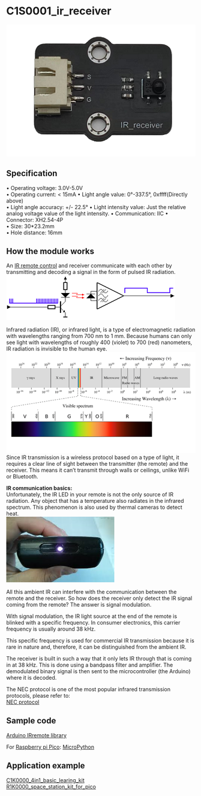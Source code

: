# C1S0001_ir_receiver
![Img](../../_static/common_product/C1S0001_ir_receiver/3img.png)       

## Specification    
• Operating voltage: 3.0V-5.0V   
• Operating current: < 15mA 
• Light angle value: 0°-337.5°, 0xffff(Directly above)   
• Light angle accuracy: +/- 22.5°
• Light intensity value: Just the relative analog voltage value of the light intensity.
• Communication: IIC 
• Connector: XH2.54-4P  
• Size: 30\*23.2mm     
• Hole distance: 16mm

## How the module works    
An [IR remote control](../../outsourcing/nec_ir_remote_control/nec_ir_remote_control.md) and receiver communicate with each other by transmitting and decoding a signal in the form of pulsed IR radiation.       
![Img](../../_static/common_product/C1S0001_ir_receiver/ir-signal-transmission.gif)      

Infrared radiation (IR), or infrared light, is a type of electromagnetic radiation with wavelengths ranging from 700 nm to 1 mm. Because humans can only see light with wavelengths of roughly 400 (violet) to 700 (red) nanometers, IR radiation is invisible to the human eye.     
![Img](../../_static/common_product/C1S0001_ir_receiver/1img.png)     
Since IR transmission is a wireless protocol based on a type of light, it requires a clear line of sight between the transmitter (the remote) and the receiver. This means it can’t transmit through walls or ceilings, unlike WiFi or Bluetooth.     

**IR communication basics:**   
Unfortunately, the IR LED in your remote is not the only source of IR radiation. Any object that has a temperature also radiates in the infrared spectrum. This phenomenon is also used by thermal cameras to detect heat.    
![Img](../../_static/common_product/C1S0001_ir_receiver/2img.png)       

All this ambient IR can interfere with the communication between the remote and the receiver. So how does the receiver only detect the IR signal coming from the remote? The answer is signal modulation.

With signal modulation, the IR light source at the end of the remote is blinked with a specific frequency. In consumer electronics, this carrier frequency is usually around 38 kHz.     

This specific frequency is used for commercial IR transmission because it is rare in nature and, therefore, it can be distinguished from the ambient IR.     

The receiver is built in such a way that it only lets IR through that is coming in at 38 kHz. This is done using a bandpass filter and amplifier. The demodulated binary signal is then sent to the microcontroller (the Arduino) where it is decoded.    

The NEC protocol is one of the most popular infrared transmission protocols, please refer to:  
[NEC protocol](../../common_resource/nec_communication_protocol/nec_communication_protocol.md)       

## Sample code     
[Arduino IRremote library](https://www.arduino.cc/reference/en/libraries/irremote/)        

For [Raspberry pi Pico](../../raspberry/R1D0001_raspberry_pico/R1D0001_raspberry_pico.md): [MicroPython](https://github.com/Mosiwi/Mosiwi-space-station-kit-for-pico/blob/main/MicroPython/Mosiwi_lib_examples/Mosiwi_nec_ir.py)         


## Application example      
[C1K0000_4in1_basic_learing_kit](../../common_product/C1K0000_4in1_basic_learning_kit/C1K0000_4in1_basic_learning_kit.md)     
[R1K0000_space_station_kit_for_pico](../../raspberry/R1K0000_space_station_kit/R1K0000_space_station_kit.md)     

